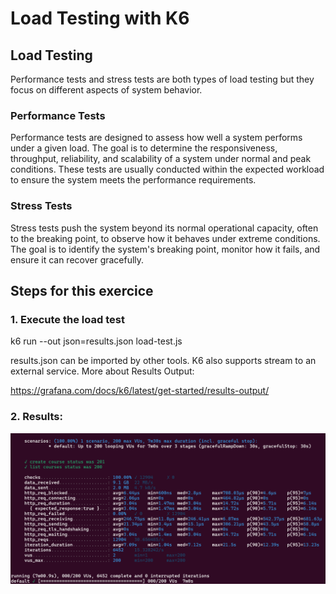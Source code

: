 # Load Testing with K6

## Load Testing

Performance tests and stress tests are both types of load testing but they focus on different aspects of system behavior.

### Performance Tests
Performance tests are designed to assess how well a system performs under a given load. The goal is to determine the responsiveness, throughput, reliability, and scalability of a system under normal and peak conditions. These tests are usually conducted within the expected workload to ensure the system meets the performance requirements.

### Stress Tests
Stress tests push the system beyond its normal operational capacity, often to the breaking point, to observe how it behaves under extreme conditions. The goal is to identify the system's breaking point, monitor how it fails, and ensure it can recover gracefully.

## Steps for this exercice

### 1. Execute the load test

k6 run --out json=results.json load-test.js

results.json can be imported by other tools. K6 also supports stream to an external service.
More about Results Output:

https://grafana.com/docs/k6/latest/get-started/results-output/


### 2. Results:

![alt](load-result.png)

